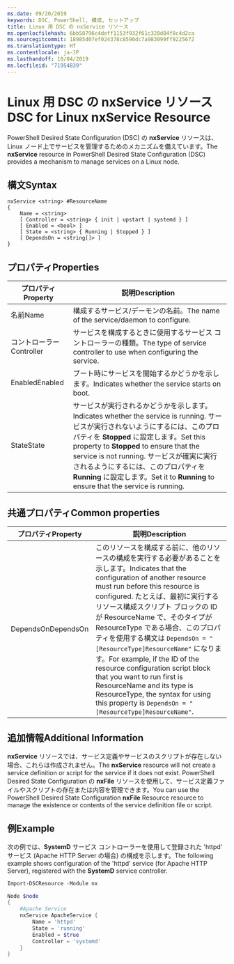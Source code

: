 ```yaml
---
ms.date: 09/20/2019
keywords: DSC, PowerShell, 構成, セットアップ
title: Linux 用 DSC の nxService リソース
ms.openlocfilehash: 6bb58796c4deff1153f932f61c328d84f8c4d2ca
ms.sourcegitcommit: 18985d07ef024378c8590dc7a983099ff9225672
ms.translationtype: HT
ms.contentlocale: ja-JP
ms.lasthandoff: 10/04/2019
ms.locfileid: "71954839"
---
```

# <a name="dsc-for-linux-nxservice-resource"></a><span data-ttu-id="3d031-103">Linux 用 DSC の nxService リソース</span><span class="sxs-lookup"><span data-stu-id="3d031-103">DSC for Linux nxService Resource</span></span>

<span data-ttu-id="3d031-104">PowerShell Desired State Configuration (DSC) の **nxService** リソースは、Linux ノード上でサービスを管理するためのメカニズムを備えています。</span><span class="sxs-lookup"><span data-stu-id="3d031-104">The **nxService** resource in PowerShell Desired State Configuration (DSC) provides a mechanism to manage services on a Linux node.</span></span>

## <a name="syntax"></a><span data-ttu-id="3d031-105">構文</span><span class="sxs-lookup"><span data-stu-id="3d031-105">Syntax</span></span>

```Syntax
nxService <string> #ResourceName
{
    Name = <string>
    [ Controller = <string> { init | upstart | systemd } ]
    [ Enabled = <bool> ]
    [ State = <string> { Running | Stopped } ]
    [ DependsOn = <string[]> ]
}
```

## <a name="properties"></a><span data-ttu-id="3d031-106">プロパティ</span><span class="sxs-lookup"><span data-stu-id="3d031-106">Properties</span></span>

|<span data-ttu-id="3d031-107">プロパティ</span><span class="sxs-lookup"><span data-stu-id="3d031-107">Property</span></span> |<span data-ttu-id="3d031-108">説明</span><span class="sxs-lookup"><span data-stu-id="3d031-108">Description</span></span> |
|---|---|
|<span data-ttu-id="3d031-109">名前</span><span class="sxs-lookup"><span data-stu-id="3d031-109">Name</span></span> |<span data-ttu-id="3d031-110">構成するサービス/デーモンの名前。</span><span class="sxs-lookup"><span data-stu-id="3d031-110">The name of the service/daemon to configure.</span></span> |
|<span data-ttu-id="3d031-111">コントローラー</span><span class="sxs-lookup"><span data-stu-id="3d031-111">Controller</span></span> |<span data-ttu-id="3d031-112">サービスを構成するときに使用するサービス コントローラーの種類。</span><span class="sxs-lookup"><span data-stu-id="3d031-112">The type of service controller to use when configuring the service.</span></span> |
|<span data-ttu-id="3d031-113">Enabled</span><span class="sxs-lookup"><span data-stu-id="3d031-113">Enabled</span></span> |<span data-ttu-id="3d031-114">ブート時にサービスを開始するかどうかを示します。</span><span class="sxs-lookup"><span data-stu-id="3d031-114">Indicates whether the service starts on boot.</span></span> |
|<span data-ttu-id="3d031-115">State</span><span class="sxs-lookup"><span data-stu-id="3d031-115">State</span></span> |<span data-ttu-id="3d031-116">サービスが実行されるかどうかを示します。</span><span class="sxs-lookup"><span data-stu-id="3d031-116">Indicates whether the service is running.</span></span> <span data-ttu-id="3d031-117">サービスが実行されないようにするには、このプロパティを **Stopped** に設定します。</span><span class="sxs-lookup"><span data-stu-id="3d031-117">Set this property to **Stopped** to ensure that the service is not running.</span></span> <span data-ttu-id="3d031-118">サービスが確実に実行されるようにするには、このプロパティを **Running** に設定します。</span><span class="sxs-lookup"><span data-stu-id="3d031-118">Set it to **Running** to ensure that the service is running.</span></span> |

## <a name="common-properties"></a><span data-ttu-id="3d031-119">共通プロパティ</span><span class="sxs-lookup"><span data-stu-id="3d031-119">Common properties</span></span>

|<span data-ttu-id="3d031-120">プロパティ</span><span class="sxs-lookup"><span data-stu-id="3d031-120">Property</span></span> |<span data-ttu-id="3d031-121">説明</span><span class="sxs-lookup"><span data-stu-id="3d031-121">Description</span></span> |
|---|---|
|<span data-ttu-id="3d031-122">DependsOn</span><span class="sxs-lookup"><span data-stu-id="3d031-122">DependsOn</span></span> |<span data-ttu-id="3d031-123">このリソースを構成する前に、他のリソースの構成を実行する必要があることを示します。</span><span class="sxs-lookup"><span data-stu-id="3d031-123">Indicates that the configuration of another resource must run before this resource is configured.</span></span> <span data-ttu-id="3d031-124">たとえば、最初に実行するリソース構成スクリプト ブロックの ID が ResourceName で、そのタイプが ResourceType である場合、このプロパティを使用する構文は `DependsOn = "[ResourceType]ResourceName"` になります。</span><span class="sxs-lookup"><span data-stu-id="3d031-124">For example, if the ID of the resource configuration script block that you want to run first is ResourceName and its type is ResourceType, the syntax for using this property is `DependsOn = "[ResourceType]ResourceName"`.</span></span> |

## <a name="additional-information"></a><span data-ttu-id="3d031-125">追加情報</span><span class="sxs-lookup"><span data-stu-id="3d031-125">Additional Information</span></span>

<span data-ttu-id="3d031-126">**nxService** リソースでは、サービス定義やサービスのスクリプトが存在しない場合、これらは作成されません。</span><span class="sxs-lookup"><span data-stu-id="3d031-126">The **nxService** resource will not create a service definition or script for the service if it does not exist.</span></span> <span data-ttu-id="3d031-127">PowerShell Desired State Configuration の **nxFile** リソースを使用して、サービス定義ファイルやスクリプトの存在または内容を管理できます。</span><span class="sxs-lookup"><span data-stu-id="3d031-127">You can use the PowerShell Desired State Configuration **nxFile** Resource resource to manage the existence or contents of the service definition file or script.</span></span>

## <a name="example"></a><span data-ttu-id="3d031-128">例</span><span class="sxs-lookup"><span data-stu-id="3d031-128">Example</span></span>

<span data-ttu-id="3d031-129">次の例では、**SystemD** サービス コントローラーを使用して登録された 'httpd' サービス (Apache HTTP Server の場合) の構成を示します。</span><span class="sxs-lookup"><span data-stu-id="3d031-129">The following example shows configuration of the 'httpd' service (for Apache HTTP Server), registered with the **SystemD** service controller.</span></span>

```powershell
Import-DSCResource -Module nx

Node $node
{
    #Apache Service
    nxService ApacheService {
        Name = 'httpd'
        State = 'running'
        Enabled = $true
        Controller = 'systemd'
    }
}
```